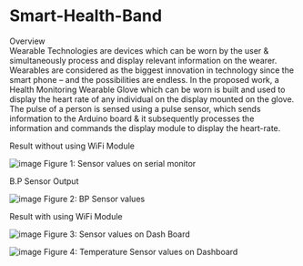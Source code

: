# Smart-Health-Band
Overview    
    Wearable Technologies are devices which can be worn by the user & simultaneously process and display relevant information on the wearer. Wearables are considered as the biggest innovation in technology since the smart phone – and the possibilities are endless.
		In the proposed work, a Health Monitoring Wearable Glove which can be worn is built and used to display the heart rate of any individual on the display mounted on the glove. The pulse of a person is sensed using a pulse sensor, which sends information to the Arduino board & it subsequently processes the information and commands the display module to display the heart-rate.

  
Result without using WiFi Module

![image](https://github.com/varun-1409/Smart-Health-Band/assets/84139574/83394f8d-1e71-4c58-8e2c-4980d548e8d4)
Figure 1: Sensor values on serial monitor


B.P Sensor Output

![image](https://github.com/varun-1409/Smart-Health-Band/assets/84139574/2992278f-f0aa-464e-8b92-c426d56a87f4)
Figure 2: BP Sensor values


Result with using WiFi Module

![image](https://github.com/varun-1409/Smart-Health-Band/assets/84139574/38f48bc7-aba2-4618-be99-3077060336f5)
Figure 3: Sensor values on Dash Board

![image](https://github.com/varun-1409/Smart-Health-Band/assets/84139574/daf59aa7-2f00-428f-93b9-92cc05cf0658)
Figure 4: Temperature Sensor values on Dashboard 

